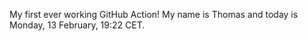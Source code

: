 My first ever working GitHub Action!
My name is Thomas and today is Monday, 13 February, 19:22 CET. 
